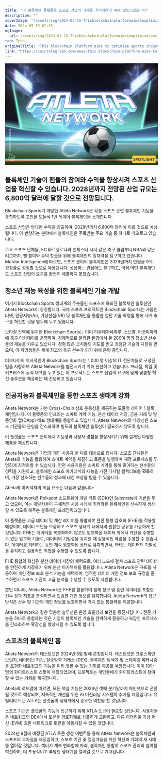 ```yaml
---
title: "이 블록체인 플랫폼은 스포츠 산업의 과제를 최적화하기 위해 설립되었습니다"
description: ""
coverImage: "/assets/img/2024-05-15-Thisblockchainplatformaimstooptimizesportsindustrychallenges_thumbnail.png"
date: 2024-05-15 02:35
ogImage: 
  url: /assets/img/2024-05-15-Thisblockchainplatformaimstooptimizesportsindustrychallenges_thumbnail.png
tag: Tech
originalTitle: "This blockchain platform aims to optimize sports industry challenges"
link: "https://cointelegraph.com/news/this-blockchain-platform-aims-to-optimize-sports-industry-challenges"
---
```



![Thisblockchainplatformaimstooptimizesportsindustrychallenges_thumbnail](/assets/img/2024-05-15-Thisblockchainplatformaimstooptimizesportsindustrychallenges_thumbnail.png)

## 블록체인 기술이 팬들의 참여와 수익을 향상시켜 스포츠 산업을 혁신할 수 있습니다. 2028년까지 전망된 산업 규모는 6,800억 달러에 달할 것으로 전망됩니다.

Blockchain Sports가 개발한 Atleta Network은 각종 스포츠 관련 블록체인 기능을 통합하도록 고안된 모듈식 1번 레이어 블록체인을 소개합니다.

스포츠 산업은 방대한 수익을 창출하며, 2028년까지 6,800억 달러에 이를 것으로 예상됩니다. 이 번창하는 분야에서 블록체인은 주목받는 주요 기술 중 하나로 떠오르고 있습니다.



주요 스포츠 단체들, FC 바르셀로나와 맨체스터 시티 같은 축구 클럽부터 NBA와 같은 리그까지, 팬 참여와 수익 창출을 위해 블록체인의 잠재력을 탐구하고 있습니다. Mordor Intelligence에 따르면, 스포츠 분야의 블록체인은 2028년까지 연평균 9% 성장률로 성장할 것으로 예상됩니다. 성장하는 관심에도 불구하고, 아직 어떤 블록체인도 스포츠 산업의 요구를 완전히 해결하지 못했습니다.

## 청소년 재능 육성을 위한 블록체인 기술 개발

여기서 Blockchain Sports 생태계의 주춧돌인 스포츠에 특화된 블록체인 솔루션인 Atleta Network이 등장합니다. 국제 스포츠 프로젝트인 Blockchain Sports는 사물인터넷, 인공지능(AI), 가상현실(VR) 및 블록체인을 통합한 첨단 기술 혁명을 통해 세계 축구를 혁신할 것을 염두에 두고 있습니다.

브라질 전역에 위치한 Blockchain Sports는 이미 리우데자네이루, 소브랄, 아코피아라에 축구 아카데미를 운영하며, 경제적으로 불리한 환경에서 온 200여 명의 청소년 선수들의 재능을 키우고 있습니다. 경험 많은 코치들의 지도를 받고 최첨단 기술의 지원을 받으며, 이 지망생들은 세계 최고의 축구 선수가 되기 위해 훈련 중입니다.



더브나이의 역사적인이 Blockchain Sports는 1,000 명 이상의 IT 전문가들로 구성된 팀을 자랑하며 Atleta Network를 발전시키기 위해 헌신하고 있습니다. 브라질, 독일 및 키프러스에 공식 대표를 두고 있는 이 프로젝트는 스포츠 산업의 요구에 맞게 맞춤형 혁신 솔루션을 제공하는 데 전념하고 있습니다.

## 인공지능과 블록체인을 통한 스포츠 생태계 강화

Atleta Network는 기본 Cross-Chain 상호 운용성을 제공하는 모듈형 레이어 1 블록체인입니다. 이 플랫폼의 인프라는 스마트 계약 기능, 분산 데이터 저장, 금융 거래 및 탈중앙화 앱(DApp) 배포 생태계를 통합하고 있습니다. Atleta Network의 다양성은 스포츠 기관들의 운영을 간소화하여 별도의 블록체인 솔루션이 필요하지 않도록 합니다.

이 플랫폼은 스포츠 분야에서 기능성과 사용자 경험을 향상시키기 위해 설계된 다양한 제품을 제공합니다:



Atleta Network은 기업과 개인 사용자 둘 다를 대상으로 합니다. 스포츠 단체들은 Atleta의 기능을 활용하여 스마트 계약을 체결하고 토큰을 발행하며 재정 프로세스를 투명하게 최적화할 수 있습니다. 한편 사용자들은 스마트 계약을 통해 좋아하는 선수들의 경력을 지원하고, 블록체인 스포츠 아카데미의 재능을 가진 디지털 컬렉티브를 획득하며, 가장 선호하는 선수들의 성과에 대한 보상을 받을 수 있습니다.

Atleta의 아키텍처의 핵심 요소는 다음과 같습니다:

Atleta Network은 Polkadot 소프트웨어 개발 키트 (SDK)인 Substrate에 기반을 두고 있으며, 이는 개발자들이 구체적인 사용 사례에 최적화된 블록체인을 신속하게 생성할 수 있도록 해주는 블록체인 프레임워크입니다.

이 플랫폼은 고급 데이터 및 계산 레이어를 통합하여 완전 동형 암호화 (FHE)를 적용할 예정이며, 데이터 보안을 보장하고 스포츠 생태계 내에서의 원활한 공유를 가능하게 할 것입니다. FHE는 데이터를 복호화하지 않고도 암호화된 데이터 위에서 계산을 수행할 수 있는 암호화 기술로, 데이터의 기밀성을 유지한 채 실용적인 작업을 수행할 수 있습니다. 데이터를 처리하는 동안 계속 암호화된 상태로 유지되면서, FHE는 데이터의 기밀성을 유지하고 실용적인 작업을 수행할 수 있도록 합니다.



FHE 통합의 핵심은 분산 데이터 저장의 채택으로, 여러 노드에 걸쳐 스포츠 관련 데이터를 안전하게 저장하기 위해 분산 아키텍처를 활용합니다. Atleta Network은 FHE를 사용하여 개인 정보 보호 분석 기능을 채택하여, 엄격한 데이터 개인 정보 보호 규정을 준수하면서 스포츠 기관이 고급 분석을 수행할 수 있도록 지원합니다.

뿐만 아니라, Atleta Network은 FHE를 활용하여 생체 정보 및 훈련 데이터를 포함한 선수 성과 지표를 분석하면서 민감한 개인 정보를 유지합니다. Atleta Network의 접근 방식은 선수 및 기관의 개인 정보를 보호하면서 가치 있는 통찰력을 제공합니다.

Atleta Network과 같은 맞춤형 솔루션은 운영 효율성과 보안을 증진시킵니다. 전문 기능을 하나로 통합하는 것은 기업이 블록체인 기술을 완벽하게 활용하고 복잡한 프로세스를 간소화하며 확장성을 향상시킬 수 있도록 합니다.

## 스포츠의 블록체인 홈



Atleta Network의 테스트넷은 2024년 5월 말에 론칭됩니다. 테스트넷은 크로스체인 브릿지, 네이티브 지갑, 탈중앙화 거래소 (DEX), 블록체인 탐색기 및 스테이킹 메커니즘을 포함한 네트워크의 기능을 미리 엿볼 수 있는 기회를 제공할 예정입니다. 이미 10만 명의 화이트리스트 스팟이 배정되었으며, 프로젝트는 개인들에게 화이트리스트에 참여할 수 있는 기회를 제공합니다.

Atleta의 로드맵에 따르면, 모든 핵심 기능은 2024년 셋째 분기말까지 메인넷으로 전환될 것으로 예상되며, 지속적인 개선을 위한 AI 머신러닝 시스템이 추가될 예정입니다. 유틸리티 토큰 ATLA는 플랫폼의 생태계에서 중요한 역할을 할 것입니다.

스포츠 기관은 플랫폼의 기능에 접근하기 위해 ATLA 토큰이 필요할 것입니다. 사용자들은 네트워크의 DEX에서 토큰을 암호화폐로 심플하게 교환하고, 다른 이더리움 가상 머신 (EVM) 호환 네트워크로 토큰을 이동시킬 수 있을 것입니다.

2024년 9월에 예정된 ATLA 토큰 생성 이벤트를 통해 Atleta Network은 블록체인과 스포츠의 교차점을 재정립하고, 스포츠 기관 및 열정가들을 위한 혁신과 기회의 새 시대를 열어갈 것입니다. 섹터가 계속 변화함에 따라, 블록체인 통합이 스포츠 관리와 참여를 혁신하며, 더 포용적이고 투명한 생태계를 열어갈 것으로 기대됩니다.